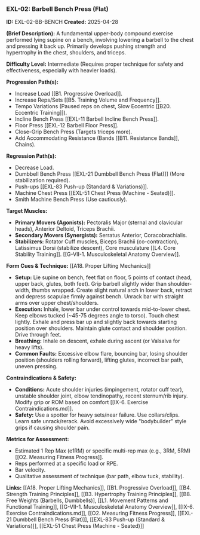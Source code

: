 ### **EXL-02: Barbell Bench Press (Flat)**

**ID:** EXL-02-BB-BENCH **Created:** 2025-04-28

**(Brief Description):** A fundamental upper-body compound exercise performed lying supine on a bench, involving lowering a barbell to the chest and pressing it back up. Primarily develops pushing strength and hypertrophy in the chest, shoulders, and triceps.

**Difficulty Level:** Intermediate (Requires proper technique for safety and effectiveness, especially with heavier loads).

**Progression Path(s):**

- Increase Load [[B1. Progressive Overload]].
- Increase Reps/Sets [[B5. Training Volume and Frequency]].
- Tempo Variations (Paused reps on chest, Slow Eccentric [[B20. Eccentric Training]]).
- Incline Bench Press [[EXL-11 Barbell Incline Bench Press]].
- Floor Press [[EXL-12 Barbell Floor Press]].
- Close-Grip Bench Press (Targets triceps more).
- Add Accommodating Resistance (Bands [[B11. Resistance Bands]], Chains).

**Regression Path(s):**

- Decrease Load.
- Dumbbell Bench Press [[EXL-21 Dumbbell Bench Press (Flat)]] (More stabilization required).
- Push-ups [[EXL-83 Push-up (Standard & Variations)]].
- Machine Chest Press [[EXL-51 Chest Press (Machine - Seated)]].
- Smith Machine Bench Press (Use cautiously).

**Target Muscles:**

- **Primary Movers (Agonists):** Pectoralis Major (sternal and clavicular heads), Anterior Deltoid, Triceps Brachii.
- **Secondary Movers (Synergists):** Serratus Anterior, Coracobrachialis.
- **Stabilizers:** Rotator Cuff muscles, Biceps Brachii (co-contraction), Latissimus Dorsi (stabilize descent), Core musculature [[L4. Core Stability Training]]. [[G-VII-1. Musculoskeletal Anatomy Overview]].

**Form Cues & Technique:** [[A18. Proper Lifting Mechanics]]

- **Setup:** Lie supine on bench, feet flat on floor, 5 points of contact (head, upper back, glutes, both feet). Grip barbell slightly wider than shoulder-width, thumbs wrapped. Create slight natural arch in lower back, retract and depress scapulae firmly against bench. Unrack bar with straight arms over upper chest/shoulders.
- **Execution:** Inhale, lower bar under control towards mid-to-lower chest. Keep elbows tucked (~45-75 degrees angle to torso). Touch chest lightly. Exhale and press bar up and slightly back towards starting position over shoulders. Maintain glute contact and shoulder position. Drive through feet.
- **Breathing:** Inhale on descent, exhale during ascent (or Valsalva for heavy lifts).
- **Common Faults:** Excessive elbow flare, bouncing bar, losing shoulder position (shoulders rolling forward), lifting glutes, incorrect bar path, uneven pressing.

**Contraindications & Safety:**

- **Conditions:** Acute shoulder injuries (impingement, rotator cuff tear), unstable shoulder joint, elbow tendinopathy, recent sternum/rib injury. Modify grip or ROM based on comfort [[IX-6. Exercise Contraindications.md]].
- **Safety:** Use a spotter for heavy sets/near failure. Use collars/clips. Learn safe unrack/rerack. Avoid excessively wide "bodybuilder" style grips if causing shoulder pain.

**Metrics for Assessment:**

- Estimated 1 Rep Max (e1RM) or specific multi-rep max (e.g., 3RM, 5RM) [[O2. Measuring Fitness Progress]].
- Reps performed at a specific load or RPE.
- Bar velocity.
- Qualitative assessment of technique (bar path, elbow tuck, stability).

**Links:** [[A18. Proper Lifting Mechanics]], [[B1. Progressive Overload]], [[B4. Strength Training Principles]], [[B3. Hypertrophy Training Principles]], [[B8. Free Weights (Barbells, Dumbbells)], [[L1. Movement Patterns and Functional Training]], [[G-VII-1. Musculoskeletal Anatomy Overview]], [[IX-6. Exercise Contraindications.md]], [[O2. Measuring Fitness Progress]], [[EXL-21 Dumbbell Bench Press (Flat)]], [[EXL-83 Push-up (Standard & Variations)]], [[EXL-51 Chest Press (Machine - Seated)]]